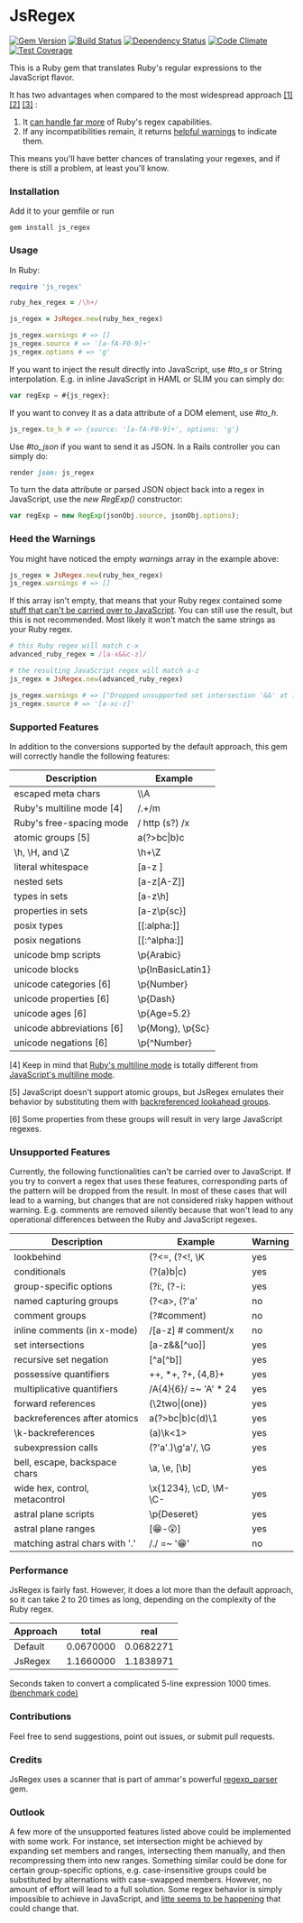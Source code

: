 
# JsRegex

[![Gem Version](https://badge.fury.io/rb/js_regex.svg)](http://badge.fury.io/rb/js_regex)
[![Build Status](https://travis-ci.org/janosch-x/js_regex.svg?branch=master)](https://travis-ci.org/janosch-x/js_regex)
[![Dependency Status](https://gemnasium.com/janosch-x/js_regex.svg)](https://gemnasium.com/janosch-x/js_regex)
[![Code Climate](https://codeclimate.com/github/janosch-x/js_regex/badges/gpa.svg)](https://codeclimate.com/github/janosch-x/js_regex)
[![Test Coverage](https://codeclimate.com/github/janosch-x/js_regex/badges/coverage.svg)](https://codeclimate.com/github/janosch-x/js_regex/coverage)

This is a Ruby gem that translates Ruby's regular expressions to the JavaScript flavor.

It has two advantages when compared to the most widespread approach
[[1]](https://dockyard.com/blog/ruby/2011/11/18/convert-ruby-regexp-to-javascript-regex)
[[2]](https://github.com/rails/rails/blob/b67043393b5ed6079989513299fe303ec3bc133b/actionpack/lib/action_dispatch/routing/inspector.rb#L42)
[[3]](https://github.com/DavyJonesLocker/client_side_validations/blob/7f0a570f3d88628aeeb6cd61864a8af61ebbf887/lib/client_side_validations/core_ext/regexp.rb#L3)
:

1. It [can handle far more](#SF) of Ruby's regex capabilities.
2. If any incompatibilities remain, it returns [helpful warnings](#HW) to indicate them.

This means you'll have better chances of translating your regexes, and if there is still a problem, at least you'll know.

### Installation

Add it to your gemfile or run

    gem install js_regex

### Usage

In Ruby:

```ruby
require 'js_regex'

ruby_hex_regex = /\h+/

js_regex = JsRegex.new(ruby_hex_regex)

js_regex.warnings # => []
js_regex.source # => '[a-fA-F0-9]+'
js_regex.options # => 'g'
```

If you want to inject the result directly into JavaScript, use *#to_s* or String interpolation. E.g. in inline JavaScript in HAML or SLIM you can simply do:

```javascript
var regExp = #{js_regex};
```

If you want to convey it as a data attribute of a DOM element, use *#to_h*.

```ruby
js_regex.to_h # => {source: '[a-fA-F0-9]+', options: 'g'}
```

Use *#to_json* if you want to send it as JSON. In a Rails controller you can simply do:

```ruby
render json: js_regex
```

To turn the data attribute or parsed JSON object back into a regex in JavaScript, use the *new RegExp()* constructor:

```javascript
var regExp = new RegExp(jsonObj.source, jsonObj.options);
```

<a name='HW'></a>
### Heed the Warnings

You might have noticed the empty *warnings* array in the example above:

```ruby
js_regex = JsRegex.new(ruby_hex_regex)
js_regex.warnings # => []
```

If this array isn't empty, that means that your Ruby regex contained some [stuff that can't be carried over to JavaScript](#UF). You can still use the result, but this is not recommended. Most likely it won't match the same strings as your Ruby regex.

```ruby
# this Ruby regex will match c-x
advanced_ruby_regex = /[a-x&&c-z]/

# the resulting JavaScript regex will match a-z
js_regex = JsRegex.new(advanced_ruby_regex)

js_regex.warnings # => ["Dropped unsupported set intersection '&&' at index 4...6"]
js_regex.source # => '[a-xc-z]'
```

<a name='SF'></a>
### Supported Features

In addition to the conversions supported by the default approach, this gem will correctly handle the following features:

| Description               | Example           |
|---------------------------|-------------------|
| escaped meta chars        | \\\A              |
| Ruby's multiline mode [4] | /.+/m             |
| Ruby's free-spacing mode  | / http (s?) /x    |
| atomic groups [5]         | a(?>bc&#124;b)c   |
| \h, \H, and \Z            | \h+\Z             |
| literal whitespace        | [a-z ]            |
| nested sets               | [a-z[A-Z]]        |
| types in sets             | [a-z\h]           |
| properties in sets        | [a-z\p{sc}]       |
| posix types               | [[:alpha:]]       |
| posix negations           | [[:^alpha:]]      |
| unicode bmp scripts       | \p{Arabic}        |
| unicode blocks            | \p{InBasicLatin1} |
| unicode categories [6]    | \p{Number}        |
| unicode properties [6]    | \p{Dash}          |
| unicode ages [6]          | \p{Age=5.2}       |
| unicode abbreviations [6] | \p{Mong}, \p{Sc}  |
| unicode negations [6]     | \p{^Number}       |

[4] Keep in mind that [Ruby's multiline mode](http://ruby-doc.org/core-2.1.1/Regexp.html#class-Regexp-label-Options) is totally different from [JavaScript's multiline mode](http://javascript.info/tutorial/ahchors-and-multiline-mode#multiline-mode).

[5] JavaScript doesn't support atomic groups, but JsRegex emulates their behavior by substituting them with [backreferenced lookahead groups](http://instanceof.me/post/52245507631/regex-emulate-atomic-grouping-with-lookahead).

[6] Some properties from these groups will result in very large JavaScript regexes.

<a name='UF'></a>
### Unsupported Features

Currently, the following functionalities can't be carried over to JavaScript. If you try to convert a regex that uses these features, corresponding parts of the pattern will be dropped from the result. In most of these cases that will lead to a warning, but changes that are not considered risky happen without warning. E.g. comments are removed silently because that won't lead to any operational differences between the Ruby and JavaScript regexes.

| Description                    | Example               | Warning |
|--------------------------------|-----------------------|---------|
| lookbehind                     | (?&lt;=, (?&lt;!, \K  | yes     |
| conditionals                   | (?(a)b&#124;c)        | yes     |
| group-specific options         | (?i:, (?-i:           | yes     |
| named capturing groups         | (?&lt;a&gt;, (?'a'    | no      |
| comment groups                 | (?#comment)           | no      |
| inline comments (in x-mode)    | /[a-z] # comment/x    | no      |
| set intersections              | [a-z&amp;&amp;[^uo]]  | yes     |
| recursive set negation         | [^a[^b]]              | yes     |
| possessive quantifiers         | ++, *+, ?+, {4,8}+    | yes     |
| multiplicative quantifiers     | /A{4}{6}/ =~ 'A' * 24 | yes     |
| forward references             | (\2two&#124;(one))    | yes     |
| backreferences after atomics   | a(?>bc&#124;b)c(d)\1  | yes     |
| \k-backreferences              | (a)\k&lt;1&gt;        | yes     |
| subexpression calls            | (?'a'.)\g'a'/, \G     | yes     |
| bell, escape, backspace chars  | \a, \e, [\b]          | yes     |
| wide hex, control, metacontrol | \x{1234}, \cD, \M-\C- | yes     |
| astral plane scripts           | \p{Deseret}           | yes     |
| astral plane ranges            | [&#x1f601;-&#x1f632;] | yes     |
| matching astral chars with '.' | /./ =~ '&#x1f601;'    | no      |

### Performance

JsRegex is fairly fast. However, it does a lot more than the default approach, so it can take 2 to 20 times as long, depending on the complexity of the Ruby regex.

| Approach | total     | real      |
|----------|-----------|-----------|
| Default  | 0.0670000 | 0.0682271 |
| JsRegex  | 1.1660000 | 1.1838971 |

Seconds taken to convert a complicated 5-line expression 1000 times. [(benchmark code)](https://gist.github.com/janosch-x/554405a924f20d1d6db3)

### Contributions

Feel free to send suggestions, point out issues, or submit pull requests.

### Credits

JsRegex uses a scanner that is part of ammar's powerful [regexp_parser](https://github.com/ammar/regexp_parser) gem.

### Outlook

A few more of the unsupported features listed above could be implemented with some work. For instance, set intersection might be achieved by expanding set members and ranges, intersecting them manually, and then recompressing them into new ranges. Something similar could be done for certain group-specific options, e.g. case-insensitive groups could be substituted by alternations with case-swapped members. However, no amount of effort will lead to a full solution. Some regex behavior is simply impossible to achieve in JavaScript, and [litte seems to be happening](https://mail.mozilla.org/pipermail/es-discuss/2013-September/033867.html) that could change that.
